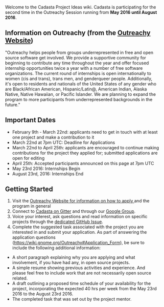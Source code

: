 Welcome to the Cadasta Project Ideas wiki. Cadasta is participating for the second time in the Outreachy Session running from **May 2016 until August 2016**. 

## Information on Outreachy (from the [Outreachy Website](https://www.gnome.org/outreachy/))
"Outreachy helps people from groups underrepresented in free and open source software get involved. We provide a supportive community for beginning to contribute any time throughout the year and offer focused internship opportunities twice a year with a number of free software organizations.
The current round of internships is open internationally to women (cis and trans), trans men, and genderqueer people. Additionally, it's open to residents and nationals of the United States of any gender who are Black/African American, Hispanic/Latin@, American Indian, Alaska Native, Native Hawaiian, or Pacific Islander. We are planning to expand the program to more participants from underrepresented backgrounds in the future."

## Important Dates
* February 9th - March 22nd: applicants need to get in touch with at least one project and make a contribution to it
* March 22nd at 7pm UTC: Deadline for Applications
* March 22nd to April 25th: applicants are encouraged to continue making contributions for the project they applied for; 
submitted applications are open for editing
* April 25th: Accepted participants announced on this page at 7pm UTC
* May 23rd 2016: Internships Begin
* August 23rd, 2016: Internships End

## Getting Started
1. Visit the [Outreachy Website for information on how to apply ](https://www.gnome.org/outreachy/) and the program in general
2. Connect to [Cadasta on Gitter](https://gitter.im/Cadasta/cadasta) and through our [Google Group](https://groups.google.com/forum/#!forum/cadasta).
3. Voice your interest, ask questions and read information on specific projects through the [dedicated GitHub Issue](https://github.com/Cadasta/cadasta-project-ideas/labels/Outreachy).
4. Complete the suggested task associated with the project you are interested in and submit your application. As part of answering the application questions (https://wiki.gnome.org/Outreachy#Application_Form), be sure to include the following additional information:

* A short paragraph explaining why you are applying and what involvement, if you have had any, in open source projects.
* A simple resume showing previous activities and experience. And please feel free to include work that are not necessarily open source related.
* A draft outlining a proposed time schedule of your availability for the project, incorporating the expected 40 hrs per week from the May 23rd 2016 to the August 23rd 2016.
* The completed task that was set out by the project mentor.

